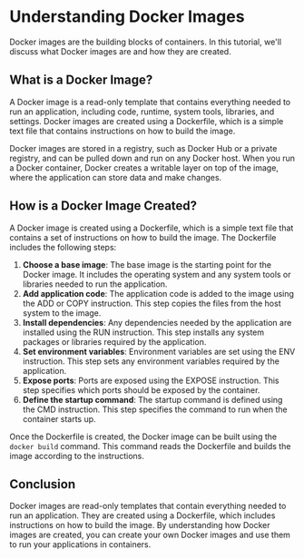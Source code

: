# Understanding Docker Images

Docker images are the building blocks of containers. In this tutorial, we'll discuss what Docker images are and how they are created.

## What is a Docker Image?

A Docker image is a read-only template that contains everything needed to run an application, including code, runtime, system tools, libraries, and settings. Docker images are created using a Dockerfile, which is a simple text file that contains instructions on how to build the image.

Docker images are stored in a registry, such as Docker Hub or a private registry, and can be pulled down and run on any Docker host. When you run a Docker container, Docker creates a writable layer on top of the image, where the application can store data and make changes.

## How is a Docker Image Created?

A Docker image is created using a Dockerfile, which is a simple text file that contains a set of instructions on how to build the image. The Dockerfile includes the following steps:

1. **Choose a base image**: The base image is the starting point for the Docker image. It includes the operating system and any system tools or libraries needed to run the application.
2. **Add application code**: The application code is added to the image using the ADD or COPY instruction. This step copies the files from the host system to the image.
3. **Install dependencies**: Any dependencies needed by the application are installed using the RUN instruction. This step installs any system packages or libraries required by the application.
4. **Set environment variables**: Environment variables are set using the ENV instruction. This step sets any environment variables required by the application.
5. **Expose ports**: Ports are exposed using the EXPOSE instruction. This step specifies which ports should be exposed by the container.
6. **Define the startup command**: The startup command is defined using the CMD instruction. This step specifies the command to run when the container starts up.

Once the Dockerfile is created, the Docker image can be built using the `docker build` command. This command reads the Dockerfile and builds the image according to the instructions.

## Conclusion

Docker images are read-only templates that contain everything needed to run an application. They are created using a Dockerfile, which includes instructions on how to build the image. By understanding how Docker images are created, you can create your own Docker images and use them to run your applications in containers.
